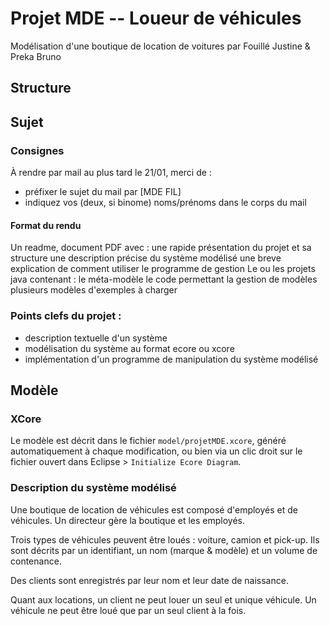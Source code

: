 # Projet MDE -- Loueur de véhicules

Modélisation d'une boutique de location de voitures par Fouillé Justine & Preka Bruno
## Structure


## Sujet

### Consignes
À rendre par mail au plus tard le 21/01, merci de :
- préfixer le sujet du mail par [MDE FIL]
- indiquez vos (deux, si binome) noms/prénoms dans le corps du mail

#### Format du rendu
Un readme, document PDF avec :
une rapide présentation du projet et sa structure
une description précise du système modélisé
une breve explication de comment utiliser le programme de gestion
Le ou les projets java contenant :
le méta-modèle
le code permettant la gestion de modèles
plusieurs modèles d'exemples à charger

### Points clefs du projet :
- description textuelle d'un système
- modélisation du système au format ecore ou xcore
- implémentation d'un programme de manipulation du système modélisé

## Modèle
### XCore
Le modèle est décrit dans le fichier `model/projetMDE.xcore`,
généré automatiquement à chaque modification,
ou bien via un clic droit sur le fichier ouvert dans Eclipse > `Initialize Ecore Diagram`.

### Description du système modélisé
Une boutique de location de véhicules est composé d'employés et de véhicules. Un directeur gère la boutique et les employés.

Trois types de véhicules peuvent être loués : voiture, camion et pick-up. Ils sont décrits par un identifiant, un nom (marque & modèle) et un volume de contenance.

Des clients sont enregistrés par leur nom et leur date de naissance. 

Quant aux locations, un client ne peut louer un seul et unique véhicule. Un véhicule ne peut être loué que par un seul client à la fois.


